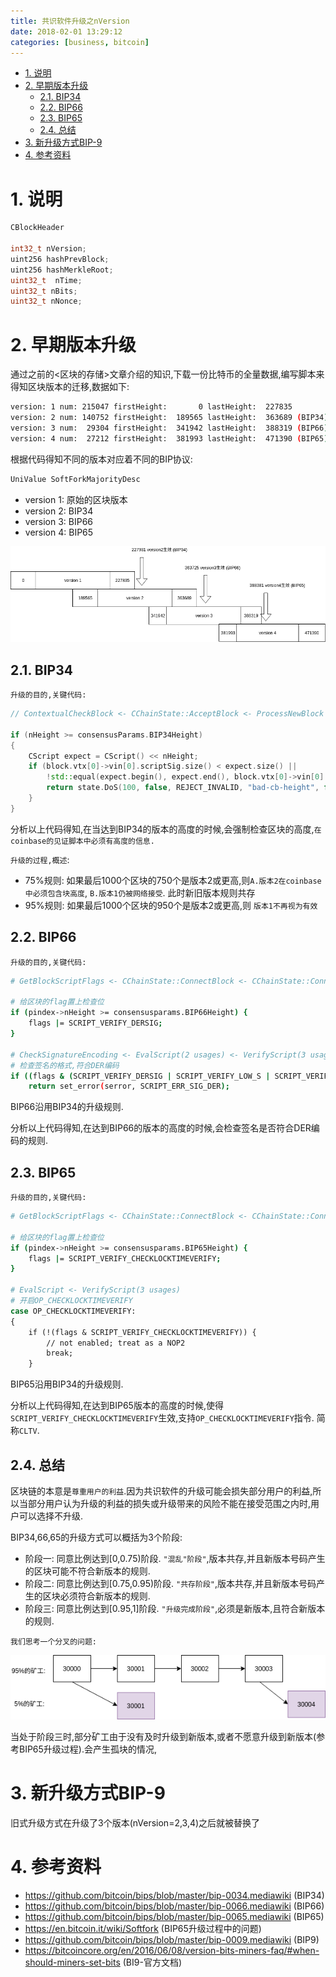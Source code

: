 ```yaml
---
title: 共识软件升级之nVersion
date: 2018-02-01 13:29:12
categories: [business, bitcoin]
---
```



<!-- TOC -->

- [1. 说明](#1-说明)
- [2. 早期版本升级](#2-早期版本升级)
    - [2.1. BIP34](#21-bip34)
    - [2.2. BIP66](#22-bip66)
    - [2.3. BIP65](#23-bip65)
    - [2.4. 总结](#24-总结)
- [3. 新升级方式BIP-9](#3-新升级方式bip-9)
- [4. 参考资料](#4-参考资料)

<!-- /TOC -->


<a id="markdown-1-说明" name="1-说明"></a>
# 1. 说明


```c++
CBlockHeader

int32_t nVersion;
uint256 hashPrevBlock;
uint256 hashMerkleRoot;
uint32_t  nTime;
uint32_t nBits;
uint32_t nNonce;
```

<a id="markdown-2-早期版本升级" name="2-早期版本升级"></a>
# 2. 早期版本升级

通过之前的<区块的存储>文章介绍的知识,下载一份比特币的全量数据,编写脚本来得知区块版本的迁移,数据如下:

```bash
version: 1 num: 215047 firstHeight:       0 lastHeight:  227835 
version: 2 num: 140752 firstHeight:  189565 lastHeight:  363689 (BIP34) 生效高度: 227931
version: 3 num:  29304 firstHeight:  341942 lastHeight:  388319 (BIP66) 生效高度: 363725
version: 4 num:  27212 firstHeight:  381993 lastHeight:  471390 (BIP65) 生效高度: 388381
```

根据代码得知不同的版本对应着不同的BIP协议:

```bash
UniValue SoftForkMajorityDesc
```

* version 1: 原始的区块版本
* version 2: BIP34
* version 3: BIP66
* version 4: BIP65


![](./pic/bip34.png)



<a id="markdown-21-bip34" name="21-bip34"></a>
## 2.1. BIP34


`升级的目的,关键代码:`

```c++
// ContextualCheckBlock <- CChainState::AcceptBlock <- ProcessNewBlock <- ProcessMessage(3 usages)

if (nHeight >= consensusParams.BIP34Height)
{
    CScript expect = CScript() << nHeight;
    if (block.vtx[0]->vin[0].scriptSig.size() < expect.size() ||
        !std::equal(expect.begin(), expect.end(), block.vtx[0]->vin[0].scriptSig.begin())) {
        return state.DoS(100, false, REJECT_INVALID, "bad-cb-height", false, "block height mismatch in coinbase");
    }
}
```

分析以上代码得知,在当达到BIP34的版本的高度的时候,会强制检查区块的高度,`在coinbase的见证脚本中必须有高度的信息.`


`升级的过程,概述`:

* 75%规则: 如果最后1000个区块的750个是版本2或更高,则`A.版本2在coinbase中必须包含块高度`, `B.版本1仍被网络接受`. 此时新旧版本规则共存
* 95%规则: 如果最后1000个区块的950个是版本2或更高,则 `版本1不再视为有效`



<a id="markdown-22-bip66" name="22-bip66"></a>
## 2.2. BIP66

`升级的目的,关键代码:`

```bash
# GetBlockScriptFlags <- CChainState::ConnectBlock <- CChainState::ConnectTip <- CChainState::ActivateBestChainStep <- CChainState::ActivateBestChain <- ProcessNewBlock <- ProcessMessage(3 usages)

# 给区块的flag置上检查位
if (pindex->nHeight >= consensusparams.BIP66Height) {
    flags |= SCRIPT_VERIFY_DERSIG;
}

# CheckSignatureEncoding <- EvalScript(2 usages) <- VerifyScript(3 usages)
# 检查签名的格式,符合DER编码
if ((flags & (SCRIPT_VERIFY_DERSIG | SCRIPT_VERIFY_LOW_S | SCRIPT_VERIFY_STRICTENC)) != 0 && !IsValidSignatureEncoding(vchSig)) {
    return set_error(serror, SCRIPT_ERR_SIG_DER);
```

BIP66沿用BIP34的升级规则.

分析以上代码得知,在达到BIP66的版本的高度的时候,会检查签名是否符合DER编码的规则.


<a id="markdown-23-bip65" name="23-bip65"></a>
## 2.3. BIP65

`升级的目的,关键代码:`

```bash
# GetBlockScriptFlags <- CChainState::ConnectBlock <- CChainState::ConnectTip <- CChainState::ActivateBestChainStep <- CChainState::ActivateBestChain <- ProcessNewBlock <- ProcessMessage(3 usages)

# 给区块的flag置上检查位
if (pindex->nHeight >= consensusparams.BIP65Height) {
    flags |= SCRIPT_VERIFY_CHECKLOCKTIMEVERIFY;
}

# EvalScript <- VerifyScript(3 usages)
# 开启OP_CHECKLOCKTIMEVERIFY
case OP_CHECKLOCKTIMEVERIFY:
{
    if (!(flags & SCRIPT_VERIFY_CHECKLOCKTIMEVERIFY)) {
        // not enabled; treat as a NOP2
        break;
    }
```

BIP65沿用BIP34的升级规则.

分析以上代码得知,在达到BIP65版本的高度的时候,使得`SCRIPT_VERIFY_CHECKLOCKTIMEVERIFY`生效,支持`OP_CHECKLOCKTIMEVERIFY`指令. 简称`CLTV`.

<a id="markdown-24-总结" name="24-总结"></a>
## 2.4. 总结

区块链的本意是`尊重用户的利益`.因为共识软件的升级可能会损失部分用户的利益,所以当部分用户认为升级的利益的损失或升级带来的风险不能在接受范围之内时,用户可以选择不升级.

BIP34,66,65的升级方式可以概括为3个阶段:

* 阶段一: 同意比例达到[0,0.75)阶段. `"混乱"阶段"`,版本共存,并且新版本号码产生的区块可能不符合新版本的规则.
* 阶段二: 同意比例达到[0.75,0.95)阶段. `"共存阶段"`,版本共存,并且新版本号码产生的区块必须符合新版本的规则.
* 阶段三: 同意比例达到[0.95,1]阶段. `"升级完成阶段"`,必须是新版本,且符合新版本的规则.

`我们思考一个分叉的问题:`

![](./pic/bip34-2.png)

当处于阶段三时,部分矿工由于没有及时升级到新版本,或者不愿意升级到新版本(参考BIP65升级过程).会产生孤块的情况,



<a id="markdown-3-新升级方式bip-9" name="3-新升级方式bip-9"></a>
# 3. 新升级方式BIP-9

旧式升级方式在升级了3个版本(nVersion=2,3,4)之后就被替换了

<a id="markdown-4-参考资料" name="4-参考资料"></a>
# 4. 参考资料

* https://github.com/bitcoin/bips/blob/master/bip-0034.mediawiki (BIP34)
* https://github.com/bitcoin/bips/blob/master/bip-0066.mediawiki (BIP66)
* https://github.com/bitcoin/bips/blob/master/bip-0065.mediawiki (BIP65)
* https://en.bitcoin.it/wiki/Softfork (BIP65升级过程中的问题)
* https://github.com/bitcoin/bips/blob/master/bip-0009.mediawiki (BIP9)
* https://bitcoincore.org/en/2016/06/08/version-bits-miners-faq/#when-should-miners-set-bits (BI9-官方文档)
